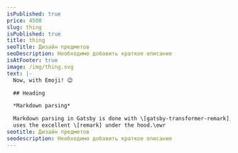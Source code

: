 ```yaml
---
isPublished: true
price: 4500
slug: thing
isPublished: true
title: thing
seoTitle: Дизайн предметов
seoDescription: Необходимо добавить краткое описание
isAtFooter: true
image: /img/thing.svg
text: |-
  Now, with Emoji! 😉

  ## Heading

  *Markdown parsing*

  Markdown parsing in Gatsby is done with \[gatsby-transformer-remark], which
  uses the excellent \[remark] under the hood.\ewr
seotitle: Дизайн предметов
seodescription: Необходимо добавить краткое описание
---
```

